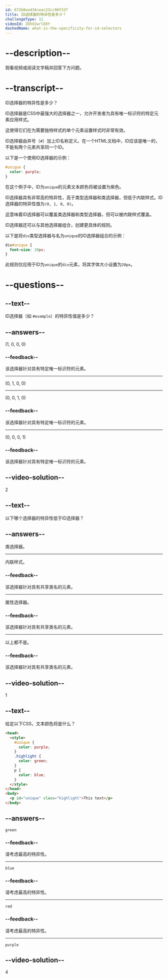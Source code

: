 ```yaml
---
id: 672b8ea434ceac23cc90f337
title: ID选择器的特异性是多少？
challengeType: 11
videoId: ZUhV2wrlOXY
dashedName: what-is-the-specificity-for-id-selectors
---
```


# --description--

观看视频或阅读文字稿并回答下方问题。

# --transcript--

ID选择器的特异性是多少？

ID选择器是CSS中最强大的选择器之一，允许开发者为具有唯一标识符的特定元素应用样式。

这使得它们在为需要独特样式的单个元素设置样式时非常有效。

ID选择器由井号（`#`）加上ID名称定义。在一个HTML文档中，ID应该是唯一的，不能有两个元素共享同一个ID。

以下是一个使用ID选择器的示例：

```css
#unique {
  color: purple;
}
```

在这个例子中，ID为`unique`的元素文本颜色将被设置为紫色。

ID选择器具有非常高的特异性，高于类型选择器和类选择器，但低于内联样式。ID选择器的特异性值为`(0, 1, 0, 0)`。

这意味着ID选择器可以覆盖类选择器和类型选择器，但可以被内联样式覆盖。

ID选择器还可以与其他选择器组合，创建更具体的规则。

以下是将`div`类型选择器与名为`unique`的ID选择器组合的示例：

```css
div#unique {
  font-size: 20px;
}
```

此规则仅应用于ID为`unique`的`div`元素，将其字体大小设置为`20px`。

# --questions--

## --text--

ID选择器（如 `#example`）的特异性值是多少？

## --answers--

(1, 0, 0, 0)

### --feedback--

该选择器针对具有特定唯一标识符的元素。

---

(0, 1, 0, 0)

---

(0, 0, 1, 0)

### --feedback--

该选择器针对具有特定唯一标识符的元素。

---

(0, 0, 0, 1)

### --feedback--

该选择器针对具有特定唯一标识符的元素。

## --video-solution--

2

## --text--

以下哪个选择器的特异性低于ID选择器？

## --answers--

类选择器。

---

内联样式。

### --feedback--

该选择器针对具有共享类名的元素。

---

属性选择器。

### --feedback--

该选择器针对具有共享类名的元素。

---

以上都不是。

### --feedback--

该选择器针对具有共享类名的元素。

## --video-solution--

1

## --text--

给定以下CSS，文本颜色将是什么？

```html
<head>
  <style>
    #unique {
      color: purple;
    }
    .highlight {
      color: green;
    }
    p {
      color: blue;
    }
  </style>
</head>
<body>
  <p id="unique" class="highlight">This text</p>
</body>
```

## --answers--

`green`

### --feedback--

请考虑最高的特异性。

---

`blue`

### --feedback--

请考虑最高的特异性。

---

`red`

### --feedback--

请考虑最高的特异性。

---

`purple`

## --video-solution--

4

